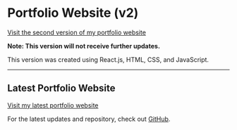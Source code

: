 # Portfolio Website (v2)

[Visit the second version of my portfolio website](https://v2.dulapahv.dev/)

**Note: This version will not receive further updates.**

This version was created using React.js, HTML, CSS, and JavaScript.

---

## Latest Portfolio Website

[Visit my latest portfolio website](https://dulapahv.dev)

For the latest updates and repository, check out [GitHub](https://github.com/dulapahv/dulapahv-portfolio).
